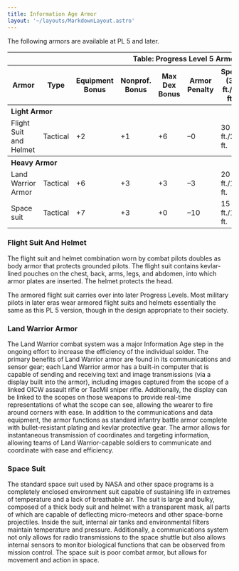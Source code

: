 ```yaml
---
title: Information Age Armor
layout: '~/layouts/MarkdownLayout.astro'
---
```

The following armors are available at PL 5 and later.


<table> <tr><th colspan="10">Table: Progress Level 5 Armor</th></tr> <tr><th>Armor</th><th>Type</th><th>Equipment Bonus</th><th>Nonprof. Bonus</th><th>Max Dex Bonus</th><th>Armor Penalty</th><th>Speed (30 ft./20 ft.)</th><th>Weight</th><th>Purchase DC</th><th>Restriction</th></tr> <tr><th colspan="10" style="text-align: left">Light Armor</th></tr> <tr><td>Flight Suit and Helmet</td><td>Tactical</td><td>+2</td><td>+1</td><td>+6</td><td>–0</td><td>30 ft./20 ft.</td><td>2 lb.</td><td>10</td><td>Lic (+1)</td></tr> <tr><th colspan="10" style="text-align: left">Heavy Armor</th></tr> <tr><td>Land Warrior Armor</td><td>Tactical</td><td>+6</td><td>+3</td><td>+3</td><td>–3</td><td>20 ft./15 ft.</td><td>10 lb.</td><td>20</td><td>Lic (+1)</td></tr> <tr class="shaded"><td>Space suit</td><td>Tactical</td><td>+7</td><td>+3</td><td>+0</td><td>–10</td><td>15 ft./10 ft.</td><td>50 lb.</td><td>26</td><td>Lic (+1)</td></tr> </table>



### Flight Suit And Helmet

The flight suit and helmet combination worn by combat pilots doubles as body
armor that protects grounded pilots. The flight suit contains kevlar-lined
pouches on the chest, back, arms, legs, and abdomen, into which armor plates
are inserted. The helmet protects the head.

The armored flight suit carries over into later Progress Levels. Most military
pilots in later eras wear armored flight suits and helmets essentially the
same as this PL 5 version, though in the design appropriate to their society.

### Land Warrior Armor

The Land Warrior combat system was a major Information Age step in the ongoing
effort to increase the efficiency of the individual solder. The primary
benefits of Land Warrior armor are found in its communications and sensor
gear; each Land Warrior armor has a built-in computer that is capable of
sending and receiving text and image transmissions (via a display built into
the armor), including images captured from the scope of a linked OICW assault
rifle or TacMil sniper rifle. Additionally, the display can be linked to the
scopes on those weapons to provide real-time representations of what the scope
can see, allowing the wearer to fire around corners with ease. In addition to
the communications and data equipment, the armor functions as standard
infantry battle armor complete with bullet-resistant plating and kevlar
protective gear. The armor allows for instantaneous transmission of
coordinates and targeting information, allowing teams of Land Warrior-capable
soldiers to communicate and coordinate with ease and efficiency.

### Space Suit

The standard space suit used by NASA and other space programs is a completely
enclosed environment suit capable of sustaining life in extremes of
temperature and a lack of breathable air. The suit is large and bulky,
composed of a thick body suit and helmet with a transparent mask, all parts of
which are capable of deflecting micro-meteors and other space-borne
projectiles. Inside the suit, internal air tanks and environmental filters
maintain temperature and pressure. Additionally, a communications system not
only allows for radio transmissions to the space shuttle but also allows
internal sensors to monitor biological functions that can be observed from
mission control. The space suit is poor combat armor, but allows for movement
and action in space.

